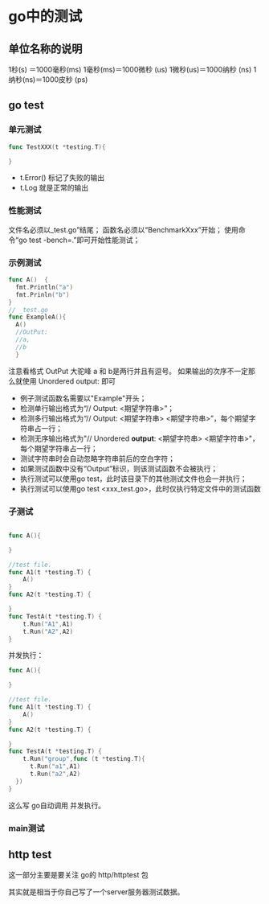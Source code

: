 # go中的测试
## 单位名称的说明
1秒(s) ＝1000毫秒(ms)
1毫秒(ms)＝1000微秒 (us)
1微秒(us)＝1000纳秒 (ns)
1纳秒(ns)＝1000皮秒 (ps)
## go test
### 单元测试
```go
func TestXXX(t *testing.T){

}
```
- t.Error() 标记了失败的输出
- t.Log 就是正常的输出
### 性能测试

文件名必须以_test.go”结尾；
函数名必须以“BenchmarkXxx”开始；
使用命令“go test -bench=.”即可开始性能测试；

### 示例测试
```go
func A()  {
  fmt.Println("a")
  fmt.Prinln("b")
}
// _test.go
func ExampleA(){
  A()
  //OutPut:
  //a,
  //b
  }
```
注意看格式 OutPut 大驼峰 a 和 b是两行并且有逗号。
如果输出的次序不一定那么就使用 Unordered output:  即可

- 例子测试函数名需要以"Example"开头；
- 检测单行输出格式为“// Output: <期望字符串>”；
- 检测多行输出格式为“// Output:  <期望字符串>  <期望字符串>”，每个期望字符串占一行；
- 检测无序输出格式为"// Unordered **output**:  <期望字符串>  <期望字符串>"，每个期望字符串占一行；
- 测试字符串时会自动忽略字符串前后的空白字符；
- 如果测试函数中没有“Output”标识，则该测试函数不会被执行；
- 执行测试可以使用go test，此时该目录下的其他测试文件也会一并执行；
- 执行测试可以使用go test <xxx_test.go>，此时仅执行特定文件中的测试函数
### 子测试
```go

func A(){

}

//test file.
func A1(t *testing.T) {
	A()
}
func A2(t *testing.T) {

}
func TestA(t *testing.T) {
	t.Run("A1",A1)
	t.Run("A2",A2)
}

```
并发执行：
```go
func A(){

}

//test file.
func A1(t *testing.T) {
	A()
}
func A2(t *testing.T) {

}
func TestA(t *testing.T) {
	t.Run("group",func (t *testing.T){
      t.Run("a1",A1)
      t.Run("a2",A2)
  })
}

```
这么写 go自动调用 并发执行。

### main测试

## http test
这一部分主要是要关注 go的 http/httptest 包

其实就是相当于你自己写了一个server服务器测试数据。
